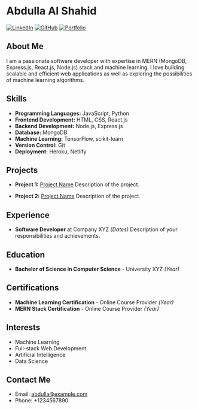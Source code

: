 # Abdulla Al Shahid

[![LinkedIn](https://img.shields.io/badge/-LinkedIn-blue?style=flat-square&logo=linkedin&logoColor=white&link=https://www.linkedin.com/in/abdulla-al-shahid/)](https://www.linkedin.com/in/abdulla-al-shahid/)
[![GitHub](https://img.shields.io/badge/-GitHub-black?style=flat-square&logo=github&logoColor=white&link=https://github.com/abdullaalshahid)](https://github.com/abdullaalshahid)
[![Portfolio](https://img.shields.io/badge/-Portfolio-orange?style=flat-square&logo=web&logoColor=white&link=https://abdullaalshahid.com/)](https://abdullaalshahid.com/)

## About Me

I am a passionate software developer with expertise in MERN (MongoDB, Express.js, React.js, Node.js) stack and machine learning. I love building scalable and efficient web applications as well as exploring the possibilities of machine learning algorithms.

## Skills

- **Programming Languages:** JavaScript, Python
- **Frontend Development:** HTML, CSS, React.js
- **Backend Development:** Node.js, Express.js
- **Database:** MongoDB
- **Machine Learning:** TensorFlow, scikit-learn
- **Version Control:** Git
- **Deployment:** Heroku, Netlify

## Projects

- **Project 1:** [Project Name](https://github.com/abdullaalshahid/project1)
  Description of the project.

- **Project 2:** [Project Name](https://github.com/abdullaalshahid/project2)
  Description of the project.

## Experience

- **Software Developer** at Company XYZ *(Dates)*
  Description of your responsibilities and achievements.

## Education

- **Bachelor of Science in Computer Science** - University XYZ *(Year)*

## Certifications

- **Machine Learning Certification** - Online Course Provider *(Year)*
- **MERN Stack Certification** - Online Course Provider *(Year)*

## Interests

- Machine Learning
- Full-stack Web Development
- Artificial Intelligence
- Data Science

## Contact Me

- Email: abdulla@example.com
- Phone: +1234567890

